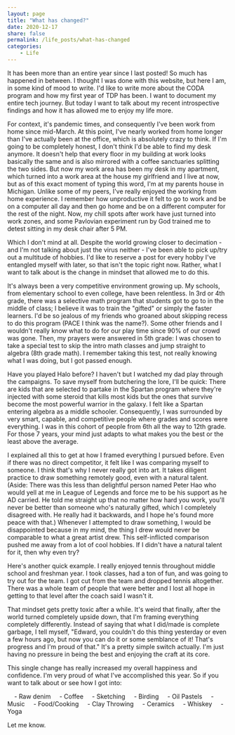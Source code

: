 ```yaml
---
layout: page
title: "What has changed?"
date: 2020-12-17
share: false
permalink: /life_posts/what-has-changed
categories:
    - Life
---
```


It has been more than an entire year since I last posted! So much has happened in between. I thought I was done with this website, but here I am, in some kind of mood to write. I'd like to write more about the CODA program and how my first year of TDP has been. I want to document my entire tech journey. But today I want to talk about my recent introspective findings and how it has allowed me to enjoy my life more. 

For context, it's pandemic times, and consequently I've been work from home since mid-March. At this point, I've nearly worked from home longer than I've actually been at the office, which is absolutely crazy to think. If I'm going to be completely honest, I don't think I'd be able to find my desk anymore. It doesn't help that every floor in my building at work looks basically the same and is also mirrored with a coffee sanctuaries splitting the two sides. But now my work area has been my desk in my apartment, which turned into a work area at the house my girlfriend and I live at now, but as of this exact moment of typing this word, I'm at my parents house in Michigan. Unlike some of my peers, I've really enjoyed the working from home experience. I remember how unproductive it felt to go to work and be on a computer all day and then go home and be on a different computer for the rest of the night. Now, my chill spots after work have just turned into work zones, and some Pavlovian experiment run by God trained me to detest sitting in my desk chair after 5 PM. 

Which I don't mind at all. Despite the world growing closer to decimation - and I'm not talking about just the virus neither - I've been able to pick up/try out a multitude of hobbies. I'd like to reserve a post for every hobby I've entangled myself with later, so that isn't the topic right now. Rather, what I want to talk about is the change in mindset that allowed me to do this.

It's always been a very competitive environment growing up. My schools, from elementary school to even college, have been relentless. In 3rd or 4th grade, there was a selective math program that students got to go to in the middle of class; I believe it was to train the "gifted" or simply the faster learners. I'd be so jealous of my friends who groaned about skipping recess to do this program (PACE I think was the name?). Some other friends and I wouldn't really know what to do for our play time since 90% of our crowd was gone. Then, my prayers were answered in 5th grade: I was chosen to take a special test to skip the intro math classes and jump straight to algebra (8th grade math). I remember taking this test, not really knowing what I was doing, but I got passed enough.

Have you played Halo before? I haven't but I watched my dad play through the campaigns. To save myself from butchering the lore, I'll be quick: There are kids that are selected to partake in the Spartan program where they're injected with some steroid that kills most kids but the ones that survive become the most powerful warrior in the galaxy. I felt like a Spartan entering algebra as a middle schooler. Consequently, I was surrounded by very smart, capable, and competitive people where grades and scores were everything. I was in this cohort of people from 6th all the way to 12th grade. For those 7 years, your mind just adapts to what makes you the best or the least above the average.

I explained all this to get at how I framed everything I pursued before. Even if there was no direct competitor, it felt like I was comparing myself to someone. I think that's why I never really got into art. It takes diligent practice to draw something remotely good, even with a natural talent. (Aside: There was this less than delightful person named Peter Hao who would yell at me in League of Legends and force me to be his support as he AD carried. He told me straight up that no matter how hard you work, you'll never be better than someone who's naturally gifted, which I completely disagreed with. He really had it backwards, and I hope he's found more peace with that.) Whenever I attempted to draw something, I would be disappointed because in my mind, the thing I drew would never be comparable to what a great artist drew. This self-inflicted comparison pushed me away from a lot of cool hobbies. If I didn't have a natural talent for it, then why even try? 

Here's another quick example. I really enjoyed tennis throughout middle school and freshman year. I took classes, had a ton of fun, and was going to try out for the team. I got cut from the team and dropped tennis altogether. There was a whole team of people that were better and I lost all hope in getting to that level after the coach said I wasn't it. 

That mindset gets pretty toxic after a while. It's weird that finally, after the world turned completely upside down, that I'm framing everything completely differently. Instead of saying that what I did/made is complete garbage, I tell myself, "Edward, you couldn't do this thing yesterday or even a few hours ago, but now you can do it or some semblance of it! That's progress and I'm proud of that." It's a pretty simple switch actually. I'm just having no pressure in being the best and enjoying the craft at its core. 

This single change has really increased my overall happiness and confidence. I'm very proud of what I've accomplished this year. So if you want to talk about or see how I got into:

&nbsp;&nbsp;&nbsp;&nbsp;- Raw denim
&nbsp;&nbsp;&nbsp;&nbsp;- Coffee
&nbsp;&nbsp;&nbsp;&nbsp;- Sketching
&nbsp;&nbsp;&nbsp;&nbsp;- Birding
&nbsp;&nbsp;&nbsp;&nbsp;- Oil Pastels
&nbsp;&nbsp;&nbsp;&nbsp;- Music
&nbsp;&nbsp;&nbsp;&nbsp;- Food/Cooking
&nbsp;&nbsp;&nbsp;&nbsp;- Clay Throwing
&nbsp;&nbsp;&nbsp;&nbsp;- Ceramics
&nbsp;&nbsp;&nbsp;&nbsp;- Whiskey
&nbsp;&nbsp;&nbsp;&nbsp;- Yoga

Let me know.
